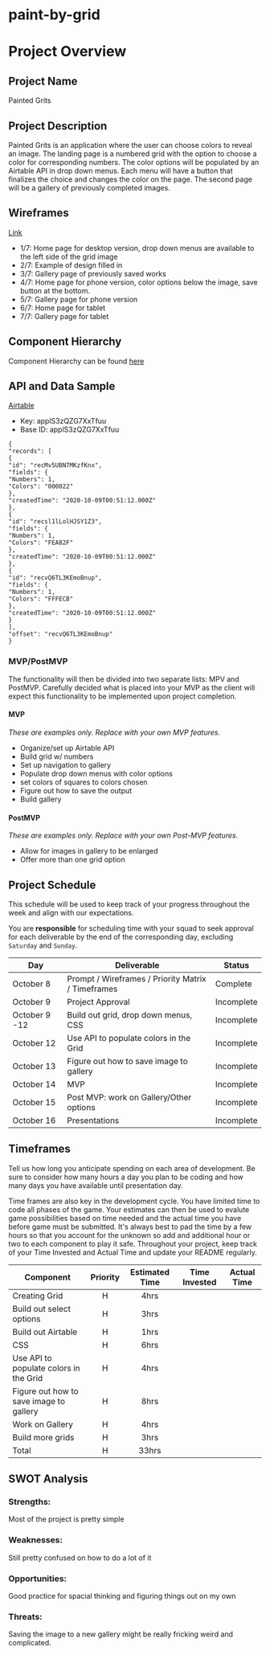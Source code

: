 # paint-by-grid

# Project Overview

## Project Name

Painted Grits

## Project Description

Painted Grits is an application where the user can choose colors to reveal an image. The landing page is a numbered grid with the option to choose a color for corresponding numbers. The color options will be populated by an Airtable API in drop down menus. Each menu will have a button that finalizes the choice and changes the color on the page. The second page will be a gallery of previously completed images.

## Wireframes

[Link](https://www.figma.com/proto/3L11fbptO3xASD6sKSkkgi/Painted-Grits?node-id=3%3A3&scaling=scale-down)

- 1/7: Home page for desktop version, drop down menus are available to the left side of the grid image
- 2/7: Example of design filled in
- 3/7: Gallery page of previously saved works
- 4/7: Home page for phone version, color options below the image, save button at the bottom.
- 5/7: Gallery page for phone version
- 6/7: Home page for tablet
- 7/7: Gallery page for tablet

## Component Hierarchy

Component Hierarchy can be found [here](https://www.figma.com/proto/hhXrBqiOoUYUHAU7fjDKLn/Component-Hierarcy?node-id=6%3A15&scaling=scale-down)

## API and Data Sample

[Airtable]("https://api.airtable.com/v0/applS3zQZG7XxTfuu/painted-grits?maxRecords=3&view=Grid%20view")

- Key: applS3zQZG7XxTfuu
- Base ID: applS3zQZG7XxTfuu

```
{
"records": [
{
"id": "recMv5UBN7MKzfKnx",
"fields": {
"Numbers": 1,
"Colors": "000022"
},
"createdTime": "2020-10-09T00:51:12.000Z"
},
{
"id": "recsl1lLolHJSY1Z3",
"fields": {
"Numbers": 1,
"Colors": "FEA82F"
},
"createdTime": "2020-10-09T00:51:12.000Z"
},
{
"id": "recvQ6TL3KEmoBnup",
"fields": {
"Numbers": 1,
"Colors": "FFFECB"
},
"createdTime": "2020-10-09T00:51:12.000Z"
}
],
"offset": "recvQ6TL3KEmoBnup"
}
```

### MVP/PostMVP

The functionality will then be divided into two separate lists: MPV and PostMVP. Carefully decided what is placed into your MVP as the client will expect this functionality to be implemented upon project completion.

#### MVP

_These are examples only. Replace with your own MVP features._

- Organize/set up Airtable API
- Build grid w/ numbers
- Set up navigation to gallery
- Populate drop down menus with color options
- set colors of squares to colors chosen
- Figure out how to save the output
- Build gallery

#### PostMVP

_These are examples only. Replace with your own Post-MVP features._

- Allow for images in gallery to be enlarged
- Offer more than one grid option

## Project Schedule

This schedule will be used to keep track of your progress throughout the week and align with our expectations.

You are **responsible** for scheduling time with your squad to seek approval for each deliverable by the end of the corresponding day, excluding `Saturday` and `Sunday`.

| Day           | Deliverable                                        | Status     |
| ------------- | -------------------------------------------------- | ---------- |
| October 8     | Prompt / Wireframes / Priority Matrix / Timeframes | Complete   |
| October 9     | Project Approval                                   | Incomplete |
| October 9 -12 | Build out grid, drop down menus, CSS               | Incomplete |
| October 12    | Use API to populate colors in the Grid             | Incomplete |
| October 13    | Figure out how to save image to gallery            | Incomplete |
| October 14    | MVP                                                | Incomplete |
| October 15    | Post MVP: work on Gallery/Other options            | Incomplete |
| October 16    | Presentations                                      | Incomplete |

## Timeframes

Tell us how long you anticipate spending on each area of development. Be sure to consider how many hours a day you plan to be coding and how many days you have available until presentation day.

Time frames are also key in the development cycle. You have limited time to code all phases of the game. Your estimates can then be used to evalute game possibilities based on time needed and the actual time you have before game must be submitted. It's always best to pad the time by a few hours so that you account for the unknown so add and additional hour or two to each component to play it safe. Throughout your project, keep track of your Time Invested and Actual Time and update your README regularly.

| Component                               | Priority | Estimated Time | Time Invested | Actual Time |
| --------------------------------------- | :------: | :------------: | :-----------: | :---------: |
| Creating Grid                           |    H     |      4hrs      |               |             |
| Build out select options                |    H     |      3hrs      |               |             |
| Build out Airtable                      |    H     |      1hrs      |               |             |
| CSS                                     |    H     |      6hrs      |               |             |
| Use API to populate colors in the Grid  |    H     |      4hrs      |               |             |
| Figure out how to save image to gallery |    H     |      8hrs      |               |             |
| Work on Gallery                         |    H     |      4hrs      |               |             |
| Build more grids                        |    H     |      3hrs      |               |             |
| Total                                   |    H     |     33hrs      |               |             |

## SWOT Analysis

### Strengths:

Most of the project is pretty simple

### Weaknesses:

Still pretty confused on how to do a lot of it

### Opportunities:

Good practice for spacial thinking and figuring things out on my own

### Threats:

Saving the image to a new gallery might be really fricking weird and complicated.
